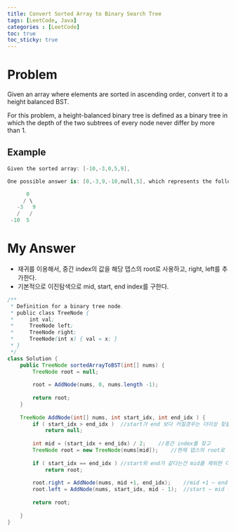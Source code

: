 ```yaml
---
title: Convert Sorted Array to Binary Search Tree
tags: [LeetCode, Java]
categories : [LeetCode]
toc: true
toc_sticky: true
---
```


# Problem

Given an array where elements are sorted in ascending order, convert it to a height balanced BST.

For this problem, a height-balanced binary tree is defined as a binary tree in which the depth of the two subtrees of every node never differ by more than 1.

## Example

```swift
Given the sorted array: [-10,-3,0,5,9],

One possible answer is: [0,-3,9,-10,null,5], which represents the following height balanced BST:

      0
     / \
   -3   9
   /   /
 -10  5
```


# My Answer

* 재귀를 이용해서, 중간 index의 값을 해당 뎁스의 root로 사용하고, right, left를 추가한다.
* 기본적으로 이진탐색으로 mid, start, end index를 구한다.
  
```java
/**
 * Definition for a binary tree node.
 * public class TreeNode {
 *     int val;
 *     TreeNode left;
 *     TreeNode right;
 *     TreeNode(int x) { val = x; }
 * }
 */
class Solution {
    public TreeNode sortedArrayToBST(int[] nums) {        
        TreeNode root = null;
        
        root = AddNode(nums, 0, nums.length -1);
        
        return root;            
    }
    
    TreeNode AddNode(int[] nums, int start_idx, int end_idx ) {
        if ( start_idx > end_idx )  //start가 end 보다 커질경우는 더이상 찾을 값이 없다는 의미 이기 때문에 null로 처리
            return null;
        
        int mid = (start_idx + end_idx) / 2;    //중간 index를 찾고 
        TreeNode root = new TreeNode(nums[mid]);    //현재 뎁스의 root로 사용
        
        if ( start_idx == end_idx ) //start와 end가 같다는건 mid를 제외한 다른 원소가 없다는 의미
            return root;
        
        root.right = AddNode(nums, mid +1, end_idx);    //mid +1 ~ end 까지를 이용해서 right를 채우고
        root.left = AddNode(nums, start_idx, mid - 1);  //start ~ mid -1 까지를 이용해서 left를 채운다.
        
        return root;
        
    }
}
```
